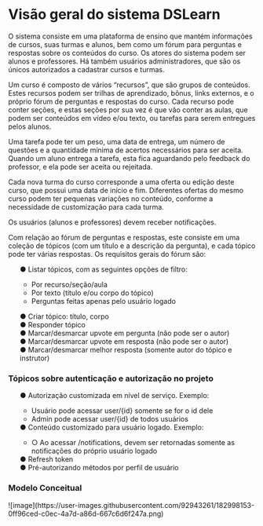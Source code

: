 # Visão geral do sistema DSLearn
O sistema consiste em uma plataforma de ensino que mantém informações de cursos, suas turmas e alunos, bem como um fórum para perguntas e respostas sobre os conteúdos do curso. Os atores do sistema podem ser alunos e professores. Há também usuários administradores, que são os únicos autorizados a cadastrar cursos e turmas.

Um curso é composto de vários “recursos”, que são grupos de conteúdos. Estes recursos podem ser trilhas de aprendizado, bônus, links externos, e o próprio fórum de perguntas e respostas do curso. Cada recurso pode conter seções, e estas seções por sua vez é que vão conter as aulas, que podem ser conteúdos em vídeo e/ou texto, ou tarefas para serem entregues pelos alunos.

Uma tarefa pode ter um peso, uma data de entrega, um número de questões e a quantidade mínima de acertos necessários para ser aceita. Quando um aluno entrega a tarefa, esta fica aguardando pelo feedback do professor, e ela pode ser aceita ou rejeitada.

Cada nova turma do curso corresponde a uma oferta ou edição deste curso, que possui uma data de início e fim. Diferentes ofertas do mesmo curso podem ter pequenas variações no conteúdo, conforme a necessidade de customização para cada turma.

Os usuários (alunos e professores) devem receber notificações.

Com relação ao fórum de perguntas e respostas, este consiste em uma coleção de tópicos (com um título e a descrição da pergunta), e cada tópico pode ter várias respostas. Os requisitos gerais do fórum são: </br>
<ol>●	Listar tópicos, com as seguintes opções de filtro:
<ul>
  <li> Por recurso/seção/aula</li>
  <li> Por texto (título e/ou corpo do tópico)</li>
  <li> Perguntas feitas apenas pelo usuário logado</li>
</ul>

●	Criar tópico: título, corpo </br>
●	Responder tópico </br>
●	Marcar/desmarcar upvote em pergunta (não pode ser o autor) </br> 
●	Marcar/desmarcar upvote em resposta (não pode ser o autor) </br>
●	Marcar/desmarcar melhor resposta (somente autor do tópico e instrutor) </br>
</ol>

<h3>Tópicos sobre autenticação e autorização  no projeto </h3>
<ol>●	Autorização customizada em nível de serviço. Exemplo:
<ul>
  <li> Usuário pode acessar user/{id} somente se for o id dele</li>
  <li> Admin pode acessar user/{id} de todos usuários</li>
</ul>
●	Conteúdo customizado para usuário logado. Exemplo:
<ul>
  <li>  ○	Ao acessar /notifications, devem ser retornadas somente as notificações do próprio usuário logado</li>
</ul>
●	Refresh token </br>
●	Pré-autorizando métodos por perfil de usuário
</ol>

<h3>Modelo Conceitual </h3>
![image](https://user-images.githubusercontent.com/92943261/182998153-0ff96ced-c0ec-4a7d-a86d-667c6d6f247a.png)



